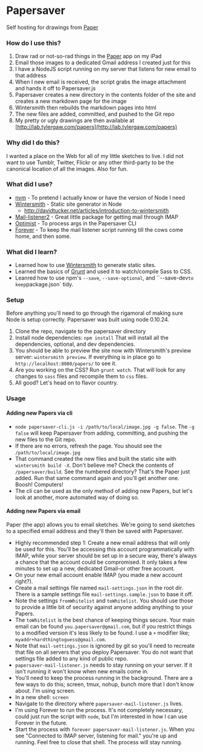 # Papersaver

Self hosting for drawings from [Paper](http://www.fiftythree.com/paper)

### How do I use this?

 1. Draw rad or not-so-rad things in the [Paper](http://www.fiftythree.com/paper)
 app on my iPad
 2. Email those images to a dedicated Gmail address I created just for this
 3. I have a NodeJS script running on my server that listens for new email to
 that address
 4. When I new email is received, the script grabs the image attachment and hands
 it off to Papersaver.js
 5. Papersaver creates a new directory in the contents folder of the site and
 creates a new markdown page for the image
 6. Wintersmith then rebuilds the markdown pages into html
 7. The new files are added, committed, and pushed to the Git repo
 8. My pretty or ugly drawings are then available at [http://lab.tylergaw.com/papers](http://lab.tylergaw.com/papers)

### Why did I do this?

I wanted a place on the Web for all of my little sketches to live. I did not want
to use Tumblr, Twitter, Flickr or any other third-party to be the canonical location
of all the images. Also for fun.

### What did I use?

 - [nvm](https://github.com/creationix/nvm) - To pretend I actually know or have
 the version of Node I need
 - [Wintersmith](https://github.com/jnordberg/wintersmith) - Static site generator
 in Node
   - http://davidtucker.net/articles/introduction-to-wintersmith
 - [Mail-listener2](https://github.com/chirag04/mail-listener2) - Great little
 package for getting mail through IMAP
 - [Optimist](https://github.com/substack/node-optimist) - To process args in the
 Papersaver CLI
 - [Forever](https://github.com/nodejitsu/forever) - To keep the mail listener
 script running till the cows come home, and then some.

### What did I learn?

 - Learned how to use [Wintersmith](https://github.com/jnordberg/wintersmith) to
 generate static sites.
 - Learned the basics of [Grunt](http://gruntjs.com/) and used it to watch/compile
 Sass to CSS.
 - Leanred how to use npm's `--save`, `--save-optional`, and ``--save-dev` to keep
 `package.json` tidy.

### Setup

Before anything you'll need to go through the rigamoral of making sure Node is
setup correctly. Papersaver was built using node 0.10.24.

 1. Clone the repo, navigate to the papersaver directory
 2. Install node dependencies: `npm install` That will install all the dependencies,
 optional, and dev dependencies.
 3. You should be able to preview the site now with Wintersmith's preview server:
 `wintersmith preview`.
 If everything is in place go to `http://localhost:8080/papers/` to see it.
 4. Are you working on the CSS? Run `grunt watch`. That will look for any changes
 to `sass` files and recompile them to `css` files.
 5. All good? Let's head on to flavor country.

### Usage

#### Adding new Papers via cli

 - `node papersaver-cli.js -i /path/to/local/image.jpg -g false`. The `-g false`
 will keep Papersaver from adding, committing, and pushing the new files to the Git repo.
 - If there are no errors, refresh the page. You should see the `/path/to/local/image.jpg`
 - That command created the new files and built the static site with `wintersmith build -X`.
 Don't believe me? Check the contents of `/papersaver/build`. See the numbered directory?
 That's the Paper just added. Run that same command again and you'll get another
 one. Boosh! Computers!
 - The cli can be used as the only method of adding new Papers, but let's look at
 another, more automated way of doing so.

#### Adding new Papers via email

Paper (the app) allows you to email sketches. We're going to send
sketches to a specified email address and they'll then be saved with Papersaver.

 - Highly recommended step 1: Create a new email address that will only be used
 for this. You'll be accessing this account programmatically with IMAP, while
 your server should be set up in a secure way,
 there's always a chance that the account could be compromised. It
 only takes a few minutes to set up a new, dedicated Gmail–or other free account.
 - On your new email account enable IMAP (you made a new account right?).
 - Create a mail settings file named `mail-settings.json` in the root dir. There
 is a sample settings file `mail-settings.sample.json` to base it off.
 - Note the settings `fromWhitelist` and `toWhitelist`. You should use those to
 provide a little bit of security against anyone adding anything to your Papers.
 - The `toWhitelist` is the best chance of keeping things secure. Your main email
 can be found `you.papersaver@gmail.com`, but if you restrict things to a modified
 version it's less likely to be found. I use a `+` modifier like; `myaddr+hardthingtoguess@gmail.com`.
 - Note that `mail-settings.json` is ignored by git so you'll need to recreate that
 file on all servers that you deploy Papersaver. You do not want that settings file
 added to any kind of public repo.
 - `papersaver-mail-listener.js` needs to stay running on your server. If it isn't
 running it won't know when new emails come in.
 - You'll need to keep the process running in the background. There are a few
 ways to do this; screen, tmux, nohup, bunch more that I don't know about. I'm
 using screen.
 - In a new shell: `screen`
 - Navigate to the directory where `papersaver-mail-listener.js` lives.
 - I'm using Forever to run the process. It's not completely necessary, could just
 run the script with `node`, but I'm interested in how I can use Forever in the
 future.
 - Start the process with `forever papersaver-mail-listener.js`. When you see
 "Connected to IMAP server, listening for mail." you're up and running. Feel free
 to close that shell. The process will stay running.
